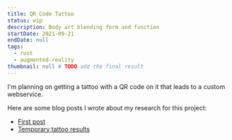 ```yaml
---
title: QR Code Tattoo
status: wip
description: Body art blending form and function
startDate: 2021-09-21
endDate: null
tags:
  - rust
  - augmented-reality
thumbnail: null # TODO add the final result
---
```


I'm planning on getting a tattoo with a QR code on it that leads to a custom webservice.

Here are some blog posts I wrote about my research for this project:

- [First post](https://astrid.tech/2021/09/22/0/qr-tattoo/)
- [Temporary tattoo results](https://astrid.tech/2021/10/03/0/temp-tattoo-results/)

